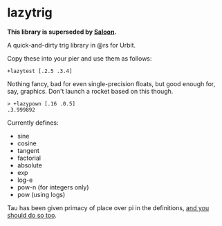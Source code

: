 # lazytrig

**This library is superseded by [Saloon](https://github.com/sigilante/saloon).**

A quick-and-dirty trig library in @rs for Urbit.

Copy these into your pier and use them as follows:

    +lazytest [.2.5 .3.4]

Nothing fancy, bad for even single-precision floats, but good enough for, say, graphics.  Don't launch a rocket based on this though.

    > +lazypown [.16 .0.5]
    .3.999892

Currently defines:

- sine
- cosine
- tangent
- factorial
- absolute
- exp
- log-e
- pow-n (for integers only)
- pow (using logs)

Tau has been given primacy of place over pi in the definitions, [and you should do so too](https://tauday.com/tau-manifesto).
